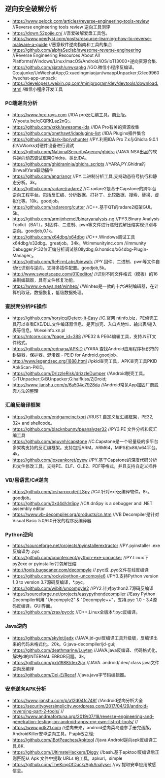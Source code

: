 ## 逆向安全破解分析
- https://www.pelock.com/articles/reverse-engineering-tools-review    //Reverse engineering tools review 逆向工具测评
- https://down.52pojie.cn/    //吾爱破解爱盘工具包。
- https://www.peerlyst.com/posts/resource-learning-how-to-reverse-malware-a-guide    //恶意软件逆向指南和工具的集合
- https://github.com/alphaSeclab/awesome-reverse-engineering    //Reverse Engineering Resources About All Platforms(Windows/Linux/macOS/Android/iOS/IoT)3000+逆向资源合集.
- https://github.com/sjatsh/unwxapkg    //GO.微信小程序反编译。G:oujunke/UnWechatApp;G:xuedingmiaojun/wxappUnpacker;G:leo9960/wechat-app-unpack;
- https://developers.weixin.qq.com/miniprogram/dev/devtools/download.html    /微信小程序开发工具
### PC端逆向分析
- https://www.hex-rays.com    //IDA pro反汇编工具。商业版。W:youtu.be/qCQRKLaz2nQ;。
- https://github.com/xrkk/awesome-ida    //IDA Pro有关的资源收集
- https://github.com/onethawt/idaplugins-list    //IDA Plugins插件集合
- https://github.com/dark-lbp/vxhunter    //PY.利用IDA Pro 7.x与Ghidra 9.0.1和VxWorks对硬件设备进行调试
- https://github.com/NationalSecurityAgency/ghidra    //JAVA.NSA出品的软件逆向动态调试框架Ghidra，类比IDA。
- https://github.com/ghidraninja/ghidra_scripts    //YARA,PY.Ghidra的Binwal\Yara联动插件
- https://github.com/angr/angr    //PY.二进制分析工具,支持动态符号执行和静态分析。3k。
- https://github.com/radare/radare2    //C.radare2是基于Capstone的跨平台逆向工程平台。包括反汇编、分析数据、打补丁、比较数据、搜索、替换、虚拟化等。10k。goodjob。
- https://github.com/radareorg/cutter    //C++.基于QT的radare2框架GUI。5k。
- https://github.com/armijnhemel/binaryanalysis-ng    //PY3.Binary Analysis Toolkit（BAT）。对固件、二进制、pwn等文件进行递归式解压缩实现识别与逆向。goodjob,0.1k。
- https://github.com/x64dbg/x64dbg    //C++.Windows调试工具x64dbg/x32dbg。greatjob。34k。W:immunityinc.com //Immunity Debugger;P:32位汇编分析调试器Ollydbg;G:horsicq/x64dbg-Plugin-Manager;。
- https://github.com/ReFirmLabs/binwalk    //PY.固件、二进制、pwn等文件自动化识别与逆向，支持多插件配置。goodjob,5k。
- http://www.sweetscape.com/010editor/    //识别不同文件格式（模板）的16进制编辑器，具有文件修复功能。
- https://www.x-ways.net/winhex/    //Winhex是一款的十六进制编辑器，在计算机取证，数据恢复，低级数据处理。
### 查脱壳分析PE操作
- https://github.com/horsicq/Detect-It-Easy    //C.官网 ntinfo.biz，PE侦壳工具可以查看EXE/DLL文件编译器信息、是否加壳、入口点地址、输出表/输入表等信息。W:exeinfo.xn.pl
- https://ntcore.com/?page_id=388    //PE32 & PE64编辑工具，支持.NET文件格式。
- https://github.com/rednaga/APKiD   //YARA.查找Android应用程序标识符的封隔器，保护器，混淆器 - PEiD for Android.goodjob。
- http://www.legendsec.org/1888.html    //pkid查壳工具，APK查壳工具PKID ApkScan-PKID。
- https://github.com/DrizzleRisk/drizzleDumper    //Android脱壳工具。G:TUnpacker;G:BUnpacker;G:halfkiss/ZjDroid;
- https://www.jianshu.com/p/6a504c7928da    //Android常见App加固厂商脱壳方法的整理
### 汇编反编译框架
- https://github.com/endgameinc/xori    //RUST.自定义反汇编框架，PE32, 32+ and shellcode。
- https://github.com/blacknbunny/peanalyzer32    //PY3.PE 文件分析和反汇编工具
- https://github.com/aquynh/capstone    //C.Capstone是一个轻量级的多平台多架构支持的反汇编框架。支持包括ARM，ARM64，MIPS和x86/x64平台。4k。
- https://github.com/joxeankoret/pyew    //PY.基于Capstone的深度代码分析和文件修改工具。支持PE、ELF、OLE2、PDF等格式，并且支持自定义插件
### VB/易语言/C#逆向
- https://github.com/icsharpcode/ILSpy    //C#.针对exe反编译软件。8k。goodjob。
- https://github.com/0xd4d/dnSpy    //C#.dnSpy is a debugger and .NET assembly editor
- https://www.vb-decompiler.org/products/cn.htm    //VB Decompiler是针对Visual Basic 5.0/6.0开发的程序反编译器
### Python逆向
- https://sourceforge.net/projects/pyinstallerextractor    //PY.pyinstaller .exe反编译为 .pyc
- https://github.com/countercept/python-exe-unpacker    //PY.Linux下py2exe or pyinstaller打包解压缩
- http://tools.bugscaner.com/decompyle    //.pyc或 .pyo文件在线反编译
- https://github.com/rocky/python-uncompyle6    //PY3.支持Python version 1.3 to version 3.7源码反编译，*.pyc。
- https://github.com/wibiti/uncompyle2    //PY2.针对python2.7源码反编译
- https://sourceforge.net/projects/easypythondecompiler    //Easy Python Decompiler利用 "Uncompyle2" & "Decompyle++"，支持.pyc 1.0 - 3.4源码反编译，GUI界面。
- https://github.com/zrax/pycdc    //C++.Linux全版本*.pyc反编译。
### Java逆向
- https://github.com/skylot/jadx    //JAVA.jd-gui反编译工具升级版，反编译出来的代码未格式化。20k。G:java-decompiler/jd-gui;
- https://github.com/deathmarine/Luyten    //JAVA.java反编译、代码格式化，解决jd的INTERNAL ERROR问题。3k。
- https://github.com/pxb1988/dex2jar    //JAVA. android/.dex/.class java文件逆向反编译
- https://github.com/Col-E/Recaf    //java.java字节码编辑器。
### 安卓逆向APK分析
- https://www.jianshu.com/p/a12d04fc748f    //Android逆向分析大全
- https://securityoversimplicity.wordpress.com/2017/04/29/android-reversing-part-2-tools/    //
- https://www.andreafortuna.org/2019/07/18/reverse-engineering-and-penetration-testing-on-android-apps-my-own-list-of-tools/    //
- https://www.pd521.com    //逆向未来，android逆向菜鸟速参手册完蛋版，AndroidKiller安卓逆向工具。P:apk改之理;
- https://github.com/iBotPeaches/Apktool    //java.Android逆向apk反编译工具.8K.
- https://github.com/UltimateHackers/Diggy    //bash.基于apktool反编译后正则匹配从 Apk 文件中提取 URLs 的工具，apkurl。simple
- https://github.com/TheKingOfDuck/ApkAnalyser    //py.提取安卓应用敏感信息。